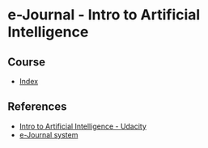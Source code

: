 # e-Journal - Intro to Artificial Intelligence

## Course

* [Index](./COURSE/INDEX.md)

## References

* [Intro to Artificial Intelligence - Udacity](https://eu.udacity.com/course/intro-to-artificial-intelligence--cs271)
* [e-Journal system](https://github.com/elenatorro/e-journal)
